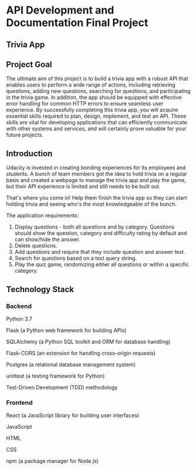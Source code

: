 # API Development and Documentation Final Project

## Trivia App

## Project Goal

The ultimate aim of this project is to build a trivia app with a robust API that enables users to perform a wide range of actions, including retrieving questions, adding new questions, searching for questions, and participating in the trivia game. In addition, the app should be equipped with effective error handling for common HTTP errors to ensure seamless user experience. By successfully completing this trivia app, you will acquire essential skills required to plan, design, implement, and test an API. These skills are vital for developing applications that can efficiently communicate with other systems and services, and will certainly prove valuable for your future projects.


## Introduction
Udacity is invested in creating bonding experiences for its employees and students. A bunch of team members got the idea to hold trivia on a regular basis and created a webpage to manage the trivia app and play the game, but their API experience is limited and still needs to be built out.

That's where you come in! Help them finish the trivia app so they can start holding trivia and seeing who's the most knowledgeable of the bunch. 

The application requirements:

1. Display questions - both all questions and by category. Questions should show the question, category and difficulty rating by default and can show/hide the answer.
2. Delete questions.
3. Add questions and require that they include question and answer text.
4. Search for questions based on a text query string.
5. Play the quiz game, randomizing either all questions or within a specific category.

## Technology Stack

### Backend

Python 3.7

Flask (a Python web framework for building APIs)

SQLAlchemy (a Python SQL toolkit and ORM for database handling)

Flask-CORS (an extension for handling cross-origin requests)

Postgres (a relational database management system)

unittest (a testing framework for Python)

Test-Driven Development (TDD) methodology


### Frontend

React (a JavaScript library for building user interfaces)

JavaScript

HTML

CSS

npm (a package manager for Node.js)


